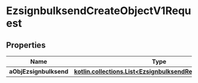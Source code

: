 
# EzsignbulksendCreateObjectV1Request

## Properties
Name | Type | Description | Notes
------------ | ------------- | ------------- | -------------
**aObjEzsignbulksend** | [**kotlin.collections.List&lt;EzsignbulksendRequestCompound&gt;**](EzsignbulksendRequestCompound.md) |  | 



